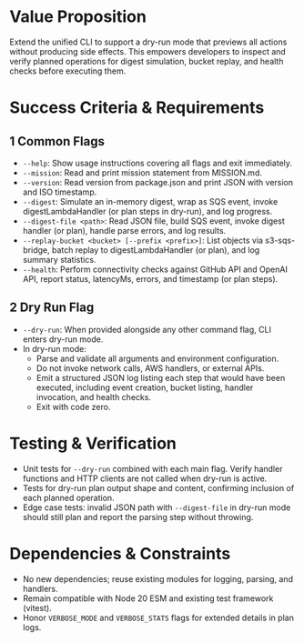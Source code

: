 # Value Proposition

Extend the unified CLI to support a dry-run mode that previews all actions without producing side effects. This empowers developers to inspect and verify planned operations for digest simulation, bucket replay, and health checks before executing them.

# Success Criteria & Requirements

## 1 Common Flags
- `--help`: Show usage instructions covering all flags and exit immediately.
- `--mission`: Read and print mission statement from MISSION.md.
- `--version`: Read version from package.json and print JSON with version and ISO timestamp.
- `--digest`: Simulate an in-memory digest, wrap as SQS event, invoke digestLambdaHandler (or plan steps in dry-run), and log progress.
- `--digest-file <path>`: Read JSON file, build SQS event, invoke digest handler (or plan), handle parse errors, and log results.
- `--replay-bucket <bucket> [--prefix <prefix>]`: List objects via s3-sqs-bridge, batch replay to digestLambdaHandler (or plan), and log summary statistics.
- `--health`: Perform connectivity checks against GitHub API and OpenAI API, report status, latencyMs, errors, and timestamp (or plan steps).

## 2 Dry Run Flag
- `--dry-run`: When provided alongside any other command flag, CLI enters dry-run mode.
- In dry-run mode:
  - Parse and validate all arguments and environment configuration.
  - Do not invoke network calls, AWS handlers, or external APIs.
  - Emit a structured JSON log listing each step that would have been executed, including event creation, bucket listing, handler invocation, and health checks.
  - Exit with code zero.

# Testing & Verification

- Unit tests for `--dry-run` combined with each main flag. Verify handler functions and HTTP clients are not called when dry-run is active.
- Tests for dry-run plan output shape and content, confirming inclusion of each planned operation.
- Edge case tests: invalid JSON path with `--digest-file` in dry-run mode should still plan and report the parsing step without throwing.

# Dependencies & Constraints

- No new dependencies; reuse existing modules for logging, parsing, and handlers.
- Remain compatible with Node 20 ESM and existing test framework (vitest).
- Honor `VERBOSE_MODE` and `VERBOSE_STATS` flags for extended details in plan logs.